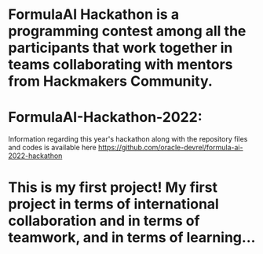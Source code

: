 # FormulaAI Hackathon is a programming contest among all the participants that work together in teams collaborating with mentors from Hackmakers Community.
# FormulaAI-Hackathon-2022:
Information regarding this year's hackathon along with the repository files and codes is available here https://github.com/oracle-devrel/formula-ai-2022-hackathon
# This is my first project! My first project in terms of international collaboration and in terms of teamwork, and in terms of learning...
